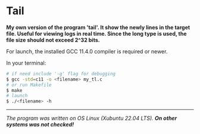 # Tail

__My own version of the program 'tail'. It show the newly lines in the target file. Useful for viewing logs in real time. Since the long type is used, the file size should not exceed 2^32 bits.__

For launch, the installed GCC 11.4.0 compiler is required or newer.

In your terminal:
```sh
# if need include '-g' flag for debugging
$ gcc -std=c11 -o <filename> my_tl.c
# or run Makefile
$ make
# launch
$ ./<filename> -h
```

---
_The program was written on OS Linux (Xubuntu 22.04 LTS). **On other systems was not checked!**_